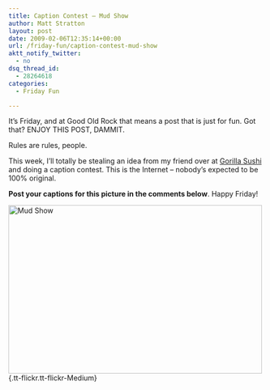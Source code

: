 ```yaml
---
title: Caption Contest – Mud Show
author: Matt Stratton
layout: post
date: 2009-02-06T12:35:14+00:00
url: /friday-fun/caption-contest-mud-show
aktt_notify_twitter:
  - no
dsq_thread_id:
  - 28264618
categories:
  - Friday Fun

---
```

It&#8217;s Friday, and at Good Old Rock that means a post that is just for fun. Got that? ENJOY THIS POST, DAMMIT.

Rules are rules, people.

This week, I&#8217;ll totally be stealing an idea from my friend over at <a href="https://gorillasushi.com" target="_blank">Gorilla Sushi</a> and doing a caption contest. This is the Internet &#8211; nobody&#8217;s expected to be 100% original.

**Post your captions for this picture in the comments below**. Happy Friday!

[<img class="aligncenter" src="https://farm4.static.flickr.com/3220/2707556919_7535ac6037.jpg" alt="Mud Show" width="500" height="333" />][1]{.tt-flickr.tt-flickr-Medium}

 [1]: https://www.flickr.com/photos/mugsy/2707556919/ "Mud Show"